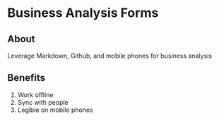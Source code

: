 # Business Analysis Forms

## About

Leverage Markdown, Github, and mobile phones for business analysis

## Benefits

1. Work offline
2. Sync with people
3. Legible on mobile phones
